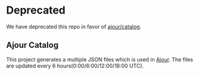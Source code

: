 # Deprecated
We have deprecated this repo in favor of [ajour/catalog](github.com/ajour/catalog).

## Ajour Catalog
This project generates a multiple JSON files which is used in [Ajour](https://github.com/ajour/ajour/). The files are updated every 6 hours(0:00/6:00/12:00/18:00 UTC).

